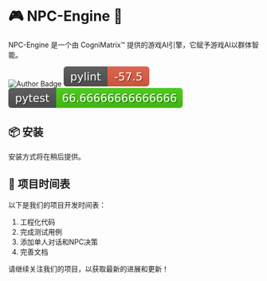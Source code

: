 # 🎮 NPC-Engine 🚀

NPC-Engine 是一个由 CogniMatrix™️ 提供的游戏AI引擎，它赋予游戏AI以群体智能。

![Author Badge](https://img.shields.io/badge/author-CogniMatrix-blue)
![Pylint Badge](./material/badges/pylint.svg)
![Pytest Badge](./material/badges/pytest.svg)

## 📦 安装

安装方式将在稍后提供。

## 📅 项目时间表

以下是我们的项目开发时间表：

1. 工程化代码
2. 完成测试用例
3. 添加单人对话和NPC决策
4. 完善文档

请继续关注我们的项目，以获取最新的进展和更新！
